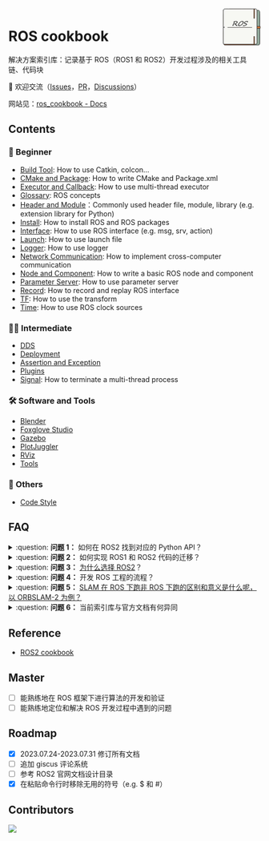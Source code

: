 <img src="_media/favicon.png" align="right" width="15%">

# ROS cookbook

解决方案索引库：记录基于 ROS（ROS1 和 ROS2）开发过程涉及的相关工具链、代码块

:raised_eyebrow: 欢迎交流（[Issues](https://github.com/Natsu-Akatsuki/ros_cookbook/issues)，[PR](https://github.com/Natsu-Akatsuki/ros_cookbook/pulls)，[Discussions](https://github.com/Natsu-Akatsuki/ros_cookbook/discussions)）

网站见：[ros_cookbook - Docs](https://natsu-akatsuki.github.io/ros_cookbook/)

## Contents

### :child: Beginner

- [Build Tool](Beginner/Build%20Tool.md): How to use Catkin, colcon...
- [CMake and Package](Beginner/CMake%20and%20Package.md): How to write CMake and Package.xml
- [Executor and Callback](Beginner/Executor%20and%20Callback.md): How to use multi-thread executor
- [Glossary](Beginner/Glossary.md): ROS concepts
- [Header and Module](Beginner/Header%20and%20Module.md)：Commonly used header file, module, library (e.g. extension library for Python)
- [Install](Beginner/Install.md): How to install ROS and ROS packages
- [Interface](Beginner/Interface.md): How to use ROS interface (e.g. msg, srv, action)
- [Launch](Beginner/Launch.md): How to use launch file
- [Logger](Beginner/Logger.md): How to use logger
- [Network Communication](Beginner/Network.md): How to implement cross-computer communication
- [Node and Component](Beginner/Node%20and%20Component.md): How to write a basic ROS node and component
- [Parameter Server](Beginner/Parameter%20Server.md): How to use parameter server
- [Record](Beginner/Record.md): How to record and replay ROS interface
- [TF](Beginner/TF.md): How to use the transform
- [Time](Beginner/Time.md): How to use ROS clock sources

### :student: Intermediate

- [DDS](Intermediate/DDS.md)
- [Deployment](Intermediate/Deployment.md)
- [Assertion and Exception](Intermediate/Assertion%20and%20Exception.md)
- [Plugins](Intermediate/Plugins.md)
- [Signal](Intermediate/Signal.md): How to terminate a multi-thread process

### :hammer_and_wrench: Software and Tools

- [Blender](Software%20and%20Tools/Blender.md)
- [Foxglove Studio](Software%20and%20Tools%2FFoxglove%20Studio.md)
- [Gazebo](Software%20and%20Tools/Gazebo.md)
- [PlotJuggler](Software%20and%20Tools/PlotJuggler.md)
- [RViz](Software%20and%20Tools/RViz.md)
- [Tools](Software%20and%20Tools/Tools.md)

### :memo: Others

- [Code Style](Others/Code%20Style.md)

## FAQ

<details>
    <summary>:question: <b>问题 1：</b>
        如何在 ROS2 找到对应的 Python API？
    </summary>

根据`C++`的相关代码和 API 进行初筛，然后再查看 [rclpy API 文档](https://docs.ros2.org/latest/api/rclpy/index.html)，找到对应的模块和代码接口，继而实现迁移

</details>

<details>
    <summary>:question: <b>问题 2：</b>
        如何实现 ROS1 和 ROS2 代码的迁移？
    </summary>

- [ ] 过一遍 ChatGPT
- [ ] 经验泛化（谷歌，Stack Overflow，百度，曾经遇到过......）
- [ ] 查看例程

</details>

<details>
    <summary>:question: <b>问题 3：</b>
        <a href="https://design.ros2.org/articles/why_ros2.html">为什么选择 ROS2</a>？
    </summary>
</details>

<details>
    <summary>:question: <b>问题 4：</b>
        开发 ROS 工程的流程？
    </summary>

- [ ] 明确程序的功能，明确程序的输入和输出
- [ ] 进行快速原型开发，验证程序的功能
- [ ] 优化程序，提高程序的性能

</details>

<details>
    <summary>:question: <b>问题 5：</b>
        <a href="https://www.zhihu.com/question/527984200/answer/2447182557">SLAM 在 ROS 下跑非 ROS 下跑的区别和意义是什么呢，以 ORBSLAM-2 为例？</a>
    </summary>

在 ROS 框架下开发和验证算法会更加的方便。首先，有丰富的三方支持。比如，我们可以直接使用厂家提供的 ROS 平台下的程序来读取传感器的数据，而不用自己再写程序来读取数据，而当然前提是供应商提供了相关的程序。其次，ROS 框架下包含一套进程通信的架构。通过消息的订阅和发布，回调函数的处理，我们就能够快速地实现进程通信。提供了算法开发和验证的一系列工具链。比如进行数据可视化的 RViz，数据录制的 rosbag，仿真平台 Gazebo

以 ORBSLAM2 为例，如果不依赖 ROS 的话，第一要自己手写对传感器数据读取的程序，第二，设计的算法如果是分模块，模块之间要通讯的话，还要
考量如何通讯；第三，还要写可视化的程序。凡此，都要花费大量的时间。

</details>

<details>
    <summary>:question: <b>问题 6：</b>
        当前索引库与官方文档有何异同
    </summary>

其实在编者多次浏览官方文档后，会觉得官方文档已提供了详细的线索和解决方案，当前索引库只是多了 ROS1 和 ROS2 的整合和部分工程上的线索

</details>

## Reference

- [ROS2 cookbook](https://github.com/mikeferguson/ros2_cookbook)

## Master

- [ ] 能熟练地在 ROS 框架下进行算法的开发和验证
- [ ] 能熟练地定位和解决 ROS 开发过程中遇到的问题

## Roadmap

- [x] 2023.07.24-2023.07.31 修订所有文档
- [ ] 追加 giscus 评论系统
- [ ] 参考 ROS2 官网文档设计目录
- [x] 在粘贴命令行时移除无用的符号（e.g. $ 和 #）

## Contributors

<a href="https://github.com/Natsu-Akatsuki">
  <img src="https://contrib.rocks/image?repo=Natsu-Akatsuki/ros_cookbook" />
</a>